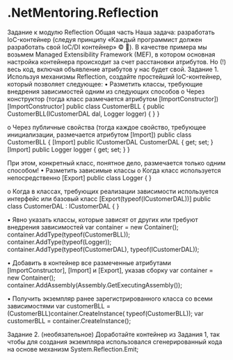 # .NetMentoring.Reflection

Задание к модулю Reflection
Общая часть
Наша задача: разработать IoC-контейнер (следуя принципу «Каждый программист должен разработать свой IoC/DI контейнер» © ).
В качестве примера мы возьмем Managed Extensibility Framework (MEF), в котором основная настройка контейнера происходит за счет расстановки атрибутов. 
Но (!) весь код, включая объявление атрибутов у нас будет свой.
Задание 1.
Используя механизмы Reflection, создайте простейший IoC-контейнер, который позволяет следующее:
•	Разметить классы, требующие внедрения зависимостей одним из следующих способов
o	Через конструктор (тогда класс размечается атрибутом [ImportConstructor])
[ImportConstructor]
public class CustomerBLL
{
    public CustomerBLL(ICustomerDAL dal, Logger logger)
    { }
}

o	Через публичные свойства (тогда каждое свойство, требующее инициализации,  размечается атрибутом [Import])
public class CustomerBLL
{
    [Import]
    public ICustomerDAL CustomerDAL { get; set; }
    [Import]
    public Logger logger { get; set; }
}

При этом, конкретный класс, понятное дело, размечается только одним способом!
•	Разметить зависимые классы
o	Когда класс используется непосредственно
[Export]
public class Logger
{ }

o	Когда в классах, требующих реализации зависимости используется интерфейс или базовый класс
[Export(typeof(ICustomerDAL))]
public class CustomerDAL : ICustomerDAL
{ }

•	Явно указать классы, которые зависят от других или требуют внедрения зависимостей
var container = new Container();
container.AddType(typeof(CustomerBLL));
container.AddType(typeof(Logger));
container.AddType(typeof(CustomerDAL), typeof(ICustomerDAL));

•	Добавить в контейнер все размеченные атрибутами [ImportConstructor], [Import] и [Export], указав сборку
var container = new Container();
container.AddAssembly(Assembly.GetExecutingAssembly());

•	Получить экземпляр ранее зарегистрированного класса со всеми зависимостями 
var customerBLL = (CustomerBLL)container.CreateInstance(
				typeof(CustomerBLL));
var customerBLL = container.CreateInstance<CustomerBLL>();

Задание 2. (необязательное) 
Доработайте контейнер из Задания 1, так чтобы для создания экземпляра использовался сгенерированный кода на основе механизм System.Reflection.Emit;



